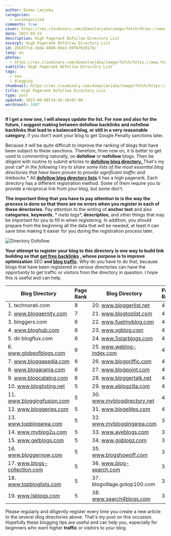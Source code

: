 ```yaml
---
author: Dimas Lanjaka
categories:
  - uncategorized
comments: true
cover: https://res.cloudinary.com/dimaslanjaka/image/fetch/https://www.forbesindia.com/media/images/2020/Sep/img_143399_backlinks900x600.jpg
date: 2022-03-25
description: High Pagerank Dofollow Directory List
excerpt: High Pagerank Dofollow Directory List
id: 2bbd77ce-1bda-4888-8da3-b9f6763917bc
lang: en
photos:
  - https://res.cloudinary.com/dimaslanjaka/image/fetch/https://www.forbesindia.com/media/images/2020/Sep/img_143399_backlinks900x600.jpg
subtitle: High Pagerank Dofollow Directory List
tags:
  - seo
  - blogging
thumbnail: https://res.cloudinary.com/dimaslanjaka/image/fetch/https://www.forbesindia.com/media/images/2020/Sep/img_143399_backlinks900x600.jpg
title: High Pagerank Dofollow Directory List
type: post
updated: 2023-08-08T14:45:10+07:00
wordcount: 1497
---
```


**If I get a new one, I will always update the list. For now and also for the future, I suggest making between dofollow backlinks and nofollow backlinks that lead to a balanced blog, or still in a very reasonable category**, if you don't want your blog to get Google Penalty sanctions later.

Because it will be quite difficult to improve the ranking of blogs that have been subject to these sanctions. Therefore, from now on, it is better to get used to commenting naturally, on **dofollow** or **nofollow** blogs. Then be diligent with routine to submit articles to [**dofollow blog directory.** ](list-of-latest-dofollow-blogs.md) That's my post cal* *In the following I try to share some lists of the most essential blog directories that have been proven to provide significant traffic and linkbacks.** All [**dofollow blog directory lists**](list-of-latest-dofollow-blogs.md) it has a high pagerank. Each directory has a different registration method. Some of them require you to provide a reciprocal link from your blog, but some don't.

**The important thing that you have to pay attention to is the way the process is done so that there are no errors when you register in each of these directories.** Pay attention to the writing of **anchor text** and also **categories**, **keywords**, * *meta tags**, **description**, and other things that may be important for you to fill in when registering. In addition, you should prepare from the beginning all the data that will be needed, at least it can save time making it easier for you during the registration process later.

![Directory Dofollow](https://3.bp.blogspot.com/-6veBHLXbOls/Ua5SXmU1WEI/AAAAAAAAAtA/bLFjLW3SnBY/s1600/Directory+Dofollow.jpg "Directory Dofollow")

**Your attempt to register your blog to this directory is one way to build link building so that [get free backlinks](http://google.com/search?q=site:webmanajemen.com+Free+google+Backlinks) , whose purpose is to improve optimization** SEO **and [blog traffic](http://google.com/search?q=site:webmanajemen.com+Increasing+blog+traffic)**. Why do you have to do that, because blogs that have been registered in various directories can have the opportunity to get traffic or visitors from the directory in question. I hope this is useful and can help.

| **Blog Directory** | **Page Rank** | **Blog Directory** | **Page Rank**
| --- | --- | --- | --- |
| 1\. technorati.com | 8   | 20\. www.bloggerlist.net | 4   |
| 2\. www.bloggernity.com | 7   | 21\. www.blogtoplist.com | 4   |
| 3\. bloggers.com | 6   | 22\. www.fuelmyblog.com | 4   |
| 4\. www.bloghub.com | 6   | 23\. www.sgblog.com | 4   |
| 5\. dir.blogflux.com | 6   | 24\. www.5starblogs.com | 4   |
| 6\. www.globeofblogs.com | 6   | 25\. www.weblog-index.com | 4   |
| 7\. www.bloggapedia.com | 6   | 26\. www.blogoriffic.com | 4   |
| 8\. www.blogarama.com | 6   | 27\. www.blogpoint.com | 4   |
| 9\. www.blogcatalog.com | 6   | 28\. www.bloggertalk.net | 4   |
| 10\. www.bloglisting.net | 5   | 29\. www.eblogzilla.com | 4   |
| 11\. www.bloggingfusion.com | 5   | 30\. www.myblogdirectory.net | 4   |
| 12\. www.bloggeries.com | 5   | 31\. www.blogelites.com | 4   |
| 13\. www.topblogarea.com | 5   | 32\. www.mybloggingarea.com | 3   |
| 14\. www.myblog2u.com | 5   | 33\. www.aveblogs.com | 3   |
| 15\. www.getblogs.com | 5   | 34\. www.goblogz.com | 3   |
| 16\. www.bloggernow.com | 5   | 35\. www.blogshowoff.com | 3   |
| 17\. www.blogs-collection.com | 5   | 36\. www.blog-search.com | 3   |
| 18\. www.topbloglists.com | 5   | 37\. blogvillage.gotop100.com | 3   |
| 19\. www.lsblogs.com | 5   | 38\. www.search4blogs.com | 3   |

Please regularly and diligently register every time you create a new article to the several dlog directories above. That's my post on this occasion. Hopefully these blogging tips are useful and can help you, especially for beginners who want higher **traffic** or visitors to your blog.

